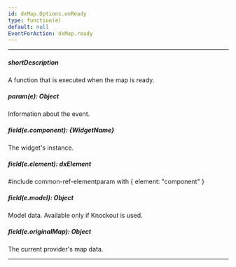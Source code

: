 ```yaml
---
id: dxMap.Options.onReady
type: function(e)
default: null
EventForAction: dxMap.ready
---
```

---
##### shortDescription
A function that is executed when the map is ready.

##### param(e): Object
Information about the event.

##### field(e.component): {WidgetName}
The widget's instance.

##### field(e.element): dxElement
#include common-ref-elementparam with { element: "component" }

##### field(e.model): Object
Model data. Available only if Knockout is used.

##### field(e.originalMap): Object
The current provider's map data.

---
